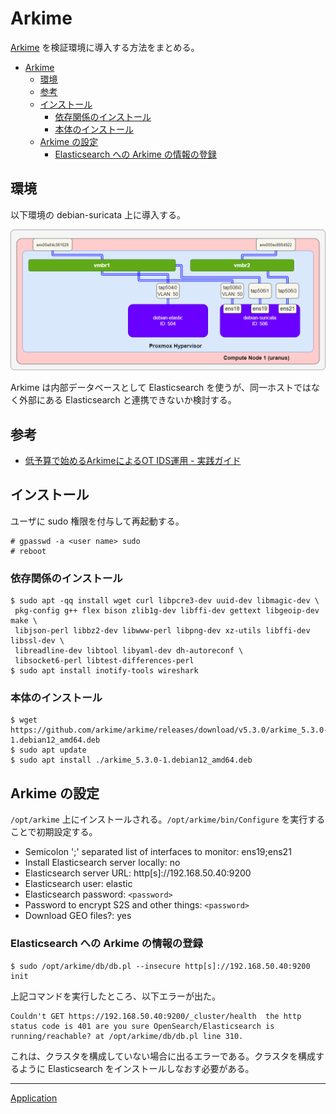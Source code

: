 # Arkime

[Arkime](https://arkime.com/) を検証環境に導入する方法をまとめる。

- [Arkime](#arkime)
  - [環境](#環境)
  - [参考](#参考)
  - [インストール](#インストール)
    - [依存関係のインストール](#依存関係のインストール)
    - [本体のインストール](#本体のインストール)
  - [Arkime の設定](#arkime-の設定)
    - [Elasticsearch への Arkime の情報の登録](#elasticsearch-への-arkime-の情報の登録)



## 環境
以下環境の debian-suricata 上に導入する。

![](./01_env.png)

Arkime は内部データベースとして Elasticsearch を使うが、同一ホストではなく外部にある Elasticsearch と連携できないか検討する。

## 参考
- [低予算で始めるArkimeによるOT IDS運用 - 実践ガイド](https://io.cyberdefense.jp/entry/ot_ids_oss/)

## インストール
ユーザに sudo 権限を付与して再起動する。

```
# gpasswd -a <user name> sudo
# reboot
```

### 依存関係のインストール

```
$ sudo apt -qq install wget curl libpcre3-dev uuid-dev libmagic-dev \
 pkg-config g++ flex bison zlib1g-dev libffi-dev gettext libgeoip-dev make \
 libjson-perl libbz2-dev libwww-perl libpng-dev xz-utils libffi-dev libssl-dev \
 libreadline-dev libtool libyaml-dev dh-autoreconf \
 libsocket6-perl libtest-differences-perl
$ sudo apt install inotify-tools wireshark
```

### 本体のインストール

```
$ wget https://github.com/arkime/arkime/releases/download/v5.3.0/arkime_5.3.0-1.debian12_amd64.deb
$ sudo apt update
$ sudo apt install ./arkime_5.3.0-1.debian12_amd64.deb
```

## Arkime の設定
`/opt/arkime` 上にインストールされる。`/opt/arkime/bin/Configure` を実行することで初期設定する。

- Semicolon ';' separated list of interfaces to monitor: ens19;ens21
- Install Elasticsearch server locally: no
- Elasticsearch server URL: http[s]://192.168.50.40:9200
- Elasticsearch user: elastic
- Elasticsearch password: `<password>`
- Password to encrypt S2S and other things: `<password>`
- Download GEO files?: yes

### Elasticsearch への Arkime の情報の登録
```
$ sudo /opt/arkime/db/db.pl --insecure http[s]://192.168.50.40:9200 init
```

上記コマンドを実行したところ、以下エラーが出た。

```
Couldn't GET https://192.168.50.40:9200/_cluster/health  the http status code is 401 are you sure OpenSearch/Elasticsearch is running/reachable? at /opt/arkime/db/db.pl line 310.
```

これは、クラスタを構成していない場合に出るエラーである。クラスタを構成するように Elasticsearch をインストールしなおす必要がある。

---

[Application](../README.md)
